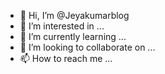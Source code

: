 - 👋 Hi, I’m @Jeyakumarblog
- 👀 I’m interested in ...
- 🌱 I’m currently learning ...
- 💞️ I’m looking to collaborate on ...
- 📫 How to reach me ...

<!---
Jeyakumarblog/Jeyakumarblog is a ✨ special ✨ repository because its `README.md` (this file) appears on your GitHub profile.
You can click the Preview link to take a look at your changes.
--->
